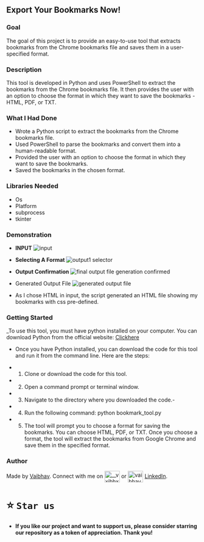 ## Export Your Bookmarks Now!

### Goal
The goal of this project is to provide an easy-to-use tool that extracts bookmarks from the Chrome bookmarks file and saves them in a user-specified format. 

### Description
This tool is developed in Python and uses PowerShell to extract the bookmarks from the Chrome bookmarks file. It then provides the user with an option to choose the format in which they want to save the bookmarks - HTML, PDF, or TXT.

### What I Had Done
- Wrote a Python script to extract the bookmarks from the Chrome bookmarks file.
- Used PowerShell to parse the bookmarks and convert them into a human-readable format.
- Provided the user with an option to choose the format in which they want to save the bookmarks.
- Saved the bookmarks in the chosen format.

### Libraries Needed
- Os
- Platform
- subprocess
- tkinter

### Demonstration
- **INPUT**
 ![input](https://user-images.githubusercontent.com/110530263/219696764-cadb43a9-de0f-45ff-8cec-efd6bba62151.png)
- **Selecting A Format** ![output1 selector](https://user-images.githubusercontent.com/110530263/219830405-2879e4fa-41e9-400b-aa81-368d12451157.png)

- **Output Confirmation** ![final output file generation confirmed](https://user-images.githubusercontent.com/110530263/219830442-73f3c9a7-cb4e-4576-9ef2-bcbd9d53ded4.png)

- Generated Output File ![generated output file ](https://user-images.githubusercontent.com/110530263/219696844-297e8380-98d7-4306-822b-0f9e2f564bbc.png)
 - As I chose HTML in input, the script generated an HTML file showing my bookmarks with css pre-defined. 


### Getting Started
_To use this tool, you must have python installed on your computer. You can download Python from the official website: [Clickhere](https://www.python.org/downloads/_)

- Once you have Python installed, you can download the code for this tool and run it from the command line. Here are the steps:

- 1. Clone or download the code for this tool.
- 2. Open a command prompt or terminal window.
- 3. Navigate to the directory where you downloaded the code.- 
- 4. Run the following command: python bookmark_tool.py
- 5. The tool will prompt you to choose a format for saving the bookmarks. You can choose HTML, PDF, or TXT. Once you choose a format, the tool will extract the bookmarks from Google Chrome and save them in the specified format.


### Author
Made by [Vaibhav](https://github.com/vaibhavx42/). Connect with me on <a href="https://twitter.com/__vxibhxv" target="blank"><img align="center" src="https://raw.githubusercontent.com/rahuldkjain/github-profile-readme-generator/master/src/images/icons/Social/twitter.svg" alt="__vxibhxv" height="30" width="40" /></a> or <a href="https://www.linkedin.com/in/bhardwajvaibhav42/" target="blank"><img align="center" src="https://raw.githubusercontent.com/rahuldkjain/github-profile-readme-generator/master/src/images/icons/Social/linked-in-alt.svg" alt="vaibhav-bhardwaj" height="30" width="40" /></a>  [LinkedIn]().


# ⭐️ `Star us`
- **If you like our project and want to support us, please consider starring our repository as a token of appreciation. Thank you!**

